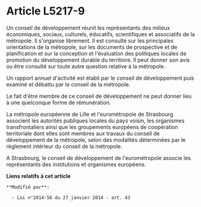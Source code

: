 # Article L5217-9

Un conseil de développement réunit les représentants des milieux économiques, sociaux, culturels, éducatifs, scientifiques et
associatifs de la métropole. Il s'organise librement. Il est consulté sur les principales orientations de la métropole, sur
les documents de prospective et de planification et sur la conception et l'évaluation des politiques locales de promotion du
développement durable du territoire. Il peut donner son avis ou être consulté sur toute autre question relative à la
métropole. 

Un rapport annuel d'activité est établi par le conseil de développement puis examiné et débattu par le conseil de la
métropole. 

Le fait d'être membre de ce conseil de développement ne peut donner lieu à une quelconque forme de rémunération. 

La métropole européenne de Lille et l'eurométropole de Strasbourg associent les autorités publiques locales du pays voisin,
les organismes transfrontaliers ainsi que les groupements européens de coopération territoriale dont elles sont membres aux
travaux du conseil de développement de la métropole, selon des modalités déterminées par le règlement intérieur du conseil de
la métropole. 

A Strasbourg, le conseil de développement de l'eurométropole associe les représentants des institutions et organismes
européens.

**Liens relatifs à cet article**

	**Modifié par**:

	  - Loi n°2014-58 du 27 janvier 2014 - art. 43
